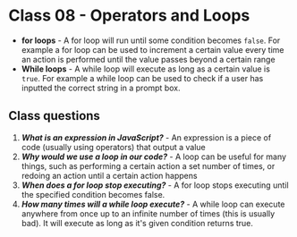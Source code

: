 # Class 08 - Operators and Loops

- **for loops** - A for loop will run until some condition becomes `false`. For example a for loop can be used to increment a certain value every time an action is performed until the value passes beyond a certain range
- **While loops** - A while loop will execute as long as a certain value is `true`. For example a while loop can be used to check if a user has inputted the correct string in a prompt box.

## Class questions

1. ***What is an expression in JavaScript?*** - An expression is a piece of code (usually using operators) that output a value
2. ***Why would we use a loop in our code?*** - A loop can be useful for many things, such as performing a certain action a set number of times, or redoing an action until a certain action happens
3. ***When does a for loop stop executing?*** - A for loop stops executing until the specified condition becomes false.
4. ***How many times will a while loop execute?*** - A while loop can execute anywhere from once up to an infinite number of times (this is usually bad). It will execute as long as it's given condition returns true.